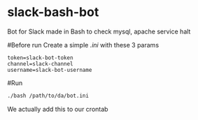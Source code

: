 # slack-bash-bot
Bot for Slack made in Bash to check mysql, apache service halt

#Before run
Create a simple *.ini* with these 3 params
```
token=slack-bot-token
channel=slack-channel
username=slack-bot-username
```

#Run 
```bash
./bash /path/to/da/bot.ini
```
We actually add this to our crontab

